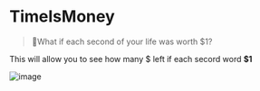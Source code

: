 # TimeIsMoney
 > 🤑What if each second of your life was worth $1?
> 

This will allow you to see how many $ left if each secord word **$1**

![image](https://github.com/developedbyjk/TimeIsMoney/assets/71823598/edbe3a4a-6b83-4927-98cf-56d4e0f30957)

